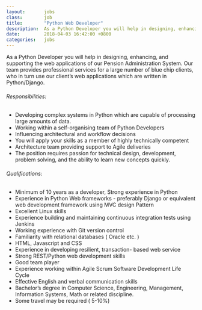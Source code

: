 ```yaml
---
layout:       jobs
class:        job
title:        "Python Web Developer"
description:  As a Python Developer you will help in designing, enhancing, and supporting the web applications of our Pension Administration System. 
date:         2018-04-03 16:42:00 +0800
categories:   jobs
---
```

<!-- Do not leave new lines after each element. Elements after new lines will not be rendered. -->
<p>As a Python Developer you will help in designing, enhancing, and supporting the web applications of our Pension Administration System. Our team provides professional services for a large number of blue chip clients, who in turn use our client’s web applications which are written in Python/Django.</p>
<h6 class="-dark">Responsibilities:</h6>
<ul>
	<li>Developing complex systems in Python which are capable of processing large amounts of data.</li>
	<li>Working within a self-organising team of Python Developers</li>
	<li>Influencing architectural and workflow decisions</li>
	<li>You will apply your skills as a member of highly technically competent</li>
	<li>Architecture team providing support to Agile deliveries</li>
	<li>The position requires passion for technical design, development, problem solving, and the ability to learn new concepts quickly.</li>
</ul>
<h6 class="-dark">Qualifications:</h6>
<ul>
	<li>Minimum of 10 years as a developer, Strong experience in Python</li>
	<li>Experience in Python Web frameworks - preferably Django or equivalent web development framework using MVC design Pattern</li>
	<li>Excellent Linux skills</li>
	<li>Experience building and maintaining continuous integration tests using Jenkins</li>
	<li>Working experience with Git version control</li>
	<li>Familiarity with relational databases ( Oracle  etc. )</li>
	<li>HTML, Javascript and CSS</li>
	<li>Experience in developing resilient, transaction- based web service</li>
	<li>Strong REST/Python web development skills</li>
	<li>Good team player</li>
	<li>Experience working within Agile Scrum Software Development Life Cycle</li>
	<li>Effective English and verbal communication skills</li>
	<li>Bachelor’s degree in Computer Science, Engineering, Management, Information Systems, Math or related discipline.</li>
	<li>Some travel may be required ( 5-10%)</li>
</ul>


